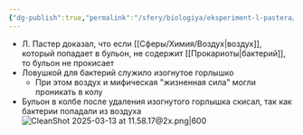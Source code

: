 ```yaml
---
{"dg-publish":true,"permalink":"/sfery/biologiya/eksperiment-l-pastera/","tags":["Эволюция"]}
---
```


- Л. Пастер доказал, что если [[Сферы/Химия/Воздух\|воздух]], который попадает в бульон, не содержит [[Прокариоты\|бактерий]], то бульон не прокисает 
- Ловушкой для бактерий служило изогнутое горлышко 
	- При этом воздух и мифическая "жизненная сила" могли проникать в колу 
- Бульон в колбе после удаления изогнутого горлышка скисал, так как бактерии попадали из воздуха
![CleanShot 2025-03-13 at 11.58.17@2x.png|600](/img/user/%D0%90%D1%80%D1%85%D0%B8%D0%B2/%D0%9A%D1%8D%D1%88/CleanShot%202025-03-13%20at%2011.58.17@2x.png)